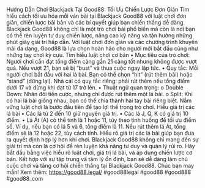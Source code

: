 Hướng Dẫn Chơi Blackjack Tại Good88: Tối Ưu Chiến Lược Đơn Giản
Tìm hiểu cách tối ưu hóa mỗi ván bài tại Blackjack Good88 với luật chơi đơn giản, chiến lược bài bản và các bí quyết giúp bạn chiến thắng dễ dàng.
Blackjack Good88 không chỉ là một trò chơi bài phổ biến mà còn là nơi bạn có thể rèn luyện tư duy chiến lược, nâng cao kỹ năng và tận hưởng những phút giây giải trí hấp dẫn. Với luật chơi đơn giản và các chương trình khuyến mãi đa dạng, Good88 là lựa chọn hoàn hảo cho người mới bắt đầu cũng như những tay chơi kỳ cựu.
Tìm hiểu luật chơi cơ bản
•	Mục tiêu của trò chơi: Người chơi cần đạt tổng điểm càng gần 21 càng tốt nhưng không được vượt quá. Nếu vượt 21, bạn sẽ bị “bust” và thua cuộc ngay lập tức.
•	Quy tắc: Mỗi người chơi bắt đầu với hai lá bài. Bạn có thể chọn “hit” (rút thêm bài) hoặc “stand” (dừng lại). Nhà cái có quy tắc riêng: phải rút thêm nếu tổng điểm dưới 17 và dừng khi đạt từ 17 trở lên.
•	Thuật ngữ quan trọng:
o	Double Down: Nhân đôi tiền cược, nhưng chỉ được rút thêm một lá bài.
o	Split: Khi có hai lá bài giống nhau, bạn có thể chia thành hai tay bài riêng biệt.
Nắm vững luật chơi là bước đầu tiên để tạo lợi thế trong trò chơi.
Hiểu giá trị các lá bài
•	Các lá từ 2 đến 10 giữ nguyên giá trị.
•	Các lá J, Q, K có giá trị 10 điểm.
•	Lá Át (A) có thể tính là 1 hoặc 11, tùy theo tình huống để tối ưu điểm số.
Ví dụ, nếu bạn có lá 5 và 6, tổng điểm là 11. Nếu rút thêm lá Át, tổng điểm sẽ là 12 hoặc 22, tùy cách tính. Hiểu rõ giá trị các lá bài giúp bạn đưa ra quyết định hợp lý hơn khi chơi.
Blackjack Good88 không chỉ mang đến sự giải trí mà còn là cơ hội để rèn luyện khả năng tư duy và quản lý rủi ro. Hãy bắt đầu bằng việc hiểu rõ luật chơi, giá trị lá bài, và áp dụng chiến lược cơ bản. Kết hợp với sự tập trung và tâm lý ổn định, bạn sẽ dễ dàng làm chủ cuộc chơi và tăng cơ hội chiến thắng tại Blackjack Good88. Chúc bạn may mắn!
Xem thêm: https://good88.legal/
#good88legal #good88 #good888 #good88_com
